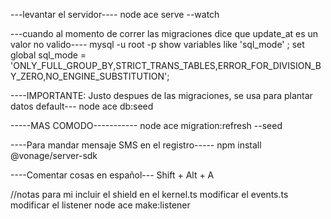 ---levantar el servidor----
node ace serve --watch 

---cuando al momento de correr las migraciones dice que update_at es un valor no valido----
mysql -u root -p
show variables like 'sql_mode' ;
set global sql_mode = 'ONLY_FULL_GROUP_BY,STRICT_TRANS_TABLES,ERROR_FOR_DIVISION_BY_ZERO,NO_ENGINE_SUBSTITUTION';

----IMPORTANTE: Justo despues de las migraciones, se usa para plantar datos default---
node ace db:seed

-----MAS COMODO-----------
node ace migration:refresh --seed


----Para mandar mensaje SMS en el registro-----
npm install @vonage/server-sdk


----Comentar cosas en español---
Shift + Alt + A


//notas para mi
incluir el shield en el kernel.ts
modificar el events.ts
modificar el listener
node ace make:listener 
